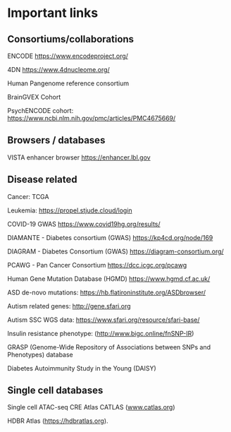 # Important links

## Consortiums/collaborations 

ENCODE https://www.encodeproject.org/

4DN https://www.4dnucleome.org/

Human Pangenome reference consortium

BrainGVEX Cohort

PsychENCODE cohort:  https://www.ncbi.nlm.nih.gov/pmc/articles/PMC4675669/

## Browsers / databases

VISTA enhancer browser https://enhancer.lbl.gov



## Disease related

Cancer: TCGA

Leukemia: https://propel.stjude.cloud/login

COVID-19 GWAS https://www.covid19hg.org/results/

DIAMANTE - Diabetes consortium (GWAS)  https://kp4cd.org/node/169

DIAGRAM - Diabetes Consortium (GWAS) https://diagram-consortium.org/

PCAWG - Pan Cancer Consortium https://dcc.icgc.org/pcawg

Human Gene Mutation Database (HGMD) https://www.hgmd.cf.ac.uk/

ASD de-novo mutations: https://hb.flatironinstitute.org/ASDbrowser/

Autism related genes: http://gene.sfari.org

Autism SSC WGS data: https://www.sfari.org/resource/sfari-base/

Insulin resistance phenotype: (http://www.bigc.online/fnSNP-IR) 

GRASP (Genome-Wide Repository of Associations between SNPs and Phenotypes) database 

Diabetes Autoimmunity Study in the Young (DAISY)

## Single cell databases

Single cell ATAC-seq CRE Atlas CATLAS (www.catlas.org)

HDBR Atlas (https://hdbratlas.org).

